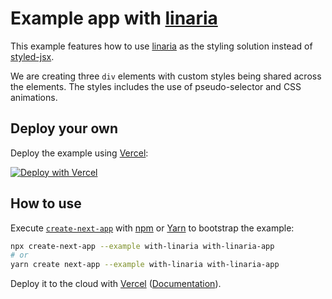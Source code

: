 # Example app with [linaria](https://linaria.dev/)

This example features how to use [linaria](https://linaria.dev/) as the styling solution instead of [styled-jsx](https://github.com/zeit/styled-jsx).

We are creating three `div` elements with custom styles being shared across the elements. The styles includes the use of pseudo-selector and CSS animations.

## Deploy your own

Deploy the example using [Vercel](https://vercel.com?utm_source=github&utm_medium=readme&utm_campaign=next-example):

[![Deploy with Vercel](https://vercel.com/button)](https://vercel.com/new/git/external?repository-url=https://github.com/vercel/next.js/tree/canary/examples/with-linaria&project-name=with-linaria&repository-name=with-linaria)

## How to use

Execute [`create-next-app`](https://github.com/vercel/next.js/tree/canary/packages/create-next-app) with [npm](https://docs.npmjs.com/cli/init) or [Yarn](https://yarnpkg.com/lang/en/docs/cli/create/) to bootstrap the example:

```bash
npx create-next-app --example with-linaria with-linaria-app
# or
yarn create next-app --example with-linaria with-linaria-app
```

Deploy it to the cloud with [Vercel](https://vercel.com/new?utm_source=github&utm_medium=readme&utm_campaign=next-example) ([Documentation](https://nextjs.org/docs/deployment)).
